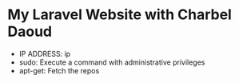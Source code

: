# My Laravel Website with Charbel Daoud
- IP ADDRESS: ip
- sudo: Execute a command with administrative privileges
- apt-get: Fetch the repos
